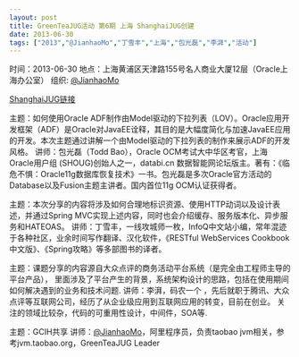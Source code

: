 ```yaml
---
layout: post
title: GreenTeaJUG活动 第6期 上海 ShanghaiJUG创建
date: 2013-06-30
tags: ["2013","@JianhaoMo","丁雪丰","上海","包光磊","李湃","活动"]
---
```


时间：2013-06-30
地点：上海黄浦区天津路155号名人商业大厦12层（Oracle上海办公室）
组织: [@JianhaoMo](http://weibo.com/halmo)

[ShanghaiJUG链接](http://www.headin.cn/Themes/Activity/Details?activityId=51c00d51869d0812d0bf327f&groupId=287&from=bdshare#6666620-tsina-1-98909-bbe76870ea2cf4f79e0d6dcb57a69846)

主题：如何使用Oracle ADF制作由Model驱动的下拉列表（LOV）。Oracle应用开发框架（ADF）是Oracle对JavaEE诠释，其目的是大幅度简化与加速JavaEE应用的开发。本次主题通过讲解一个由Model驱动的下拉列表的制作来展示ADF的开发风格。
讲师：包光磊（Todd Bao），Oracle OCM考试大中华区考官，上海Oracle用户组 (SHOUG)创始人之一，databi.cn 数据智能网论坛版主。著有：《临危不惧：Oracle11g数据库恢复技术》一书。包光磊是多次Oracle官方活动的Database以及Fusion主题主讲者。国内首位11g OCM认证获得者。

主题：本次分享的内容将涉及如何合理地标识资源、使用HTTP动词以及设计表述，并通过Spring MVC实现上述内容，同时也会介绍缓存、服务版本化、异步服务和HATEOAS。
讲师：丁雪丰，一线攻城师一枚，InfoQ中文站小编，常年混迹于各种社区，业余时间写作翻译、汉化软件，《RESTful WebServices Cookbook中文版》、《Spring攻略》等多部图书的译者。

主题：课题分享的内容源自大众点评的商务活动平台系统（是完全由工程师主导的平台产品）， 里面涉及了平台产生的背景，系统架构设计的思路，包括在使用期间如何解决遇到的业务和技术问题.
讲师：李湃，码农一个 ，先后就职于腾讯、大众点评等互联网公司，经历了从企业级应用到互联网应用的转变，目前在创业。 关注的领域比较杂，代码的可重用性设计，中间件，SOA等.

主题：GCIH共享
讲师：[@JianhaoMo](http://weibo.com/halmo)，阿里程序员，负责taobao jvm相关，参考jvm.taobao.org，GreenTeaJUG Leader